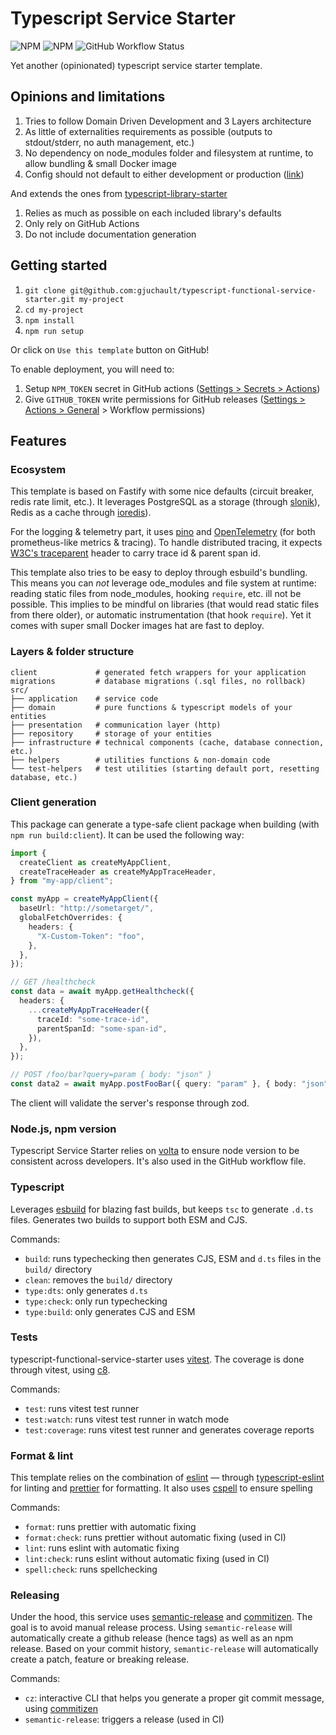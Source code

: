 # Typescript Service Starter

![NPM](https://img.shields.io/npm/l/@gjuchault/typescript-functional-service-starter)
![NPM](https://img.shields.io/npm/v/@gjuchault/typescript-functional-service-starter)
![GitHub Workflow Status](https://github.com/gjuchault/typescript-functional-service-starter/actions/workflows/typescript-functional-service-starter.yml/badge.svg?branch=main)

Yet another (opinionated) typescript service starter template.

## Opinions and limitations

1. Tries to follow Domain Driven Development and 3 Layers architecture
2. As little of externalities requirements as possible (outputs to stdout/stderr, no auth management, etc.)
3. No dependency on node_modules folder and filesystem at runtime, to allow bundling & small Docker image
4. Config should not default to either development or production ([link](https://softwareengineering.stackexchange.com/a/375843))

And extends the ones from [typescript-library-starter]()

1. Relies as much as possible on each included library's defaults
2. Only rely on GitHub Actions
3. Do not include documentation generation

## Getting started

1. `git clone git@github.com:gjuchault/typescript-functional-service-starter.git my-project`
2. `cd my-project`
3. `npm install`
4. `npm run setup`

Or click on `Use this template` button on GitHub!

To enable deployment, you will need to:

1. Setup `NPM_TOKEN` secret in GitHub actions ([Settings > Secrets > Actions](https://github.com/gjuchault/typescript-functional-service-starter/settings/secrets/actions))
2. Give `GITHUB_TOKEN` write permissions for GitHub releases ([Settings > Actions > General](https://github.com/gjuchault/typescript-functional-service-starter/settings/actions) > Workflow permissions)

## Features

### Ecosystem

This template is based on Fastify with some nice defaults (circuit breaker, redis rate limit, etc.). It leverages PostgreSQL as a storage (through [slonik](https://github.com/gajus/slonik)), Redis as a cache through [ioredis](https://github.com/luin/ioredis)).

For the logging & telemetry part, it uses [pino](https://github.com/pinojs/pino) and [OpenTelemetry](https:/github.com/open-telemetry/opentelemetry-js) (for both prometheus-like metrics & tracing). To handle distributed tracing, it expects [W3C's traceparent](https://www.w3.org/TR/trace-context/) header to carry trace id & parent span id.

This template also tries to be easy to deploy through esbuild's bundling. This means you can _not_ leverage ode_modules and file system at runtime: reading static files from node_modules, hooking `require`, etc. ill not be possible. This implies to be mindful on libraries (that would read static files from there older), or automatic instrumentation (that hook `require`). Yet it comes with super small Docker images hat are fast to deploy.

### Layers & folder structure

```
client             # generated fetch wrappers for your application
migrations         # database migrations (.sql files, no rollback)
src/
├── application    # service code
├── domain         # pure functions & typescript models of your entities
├── presentation   # communication layer (http)
├── repository     # storage of your entities
├── infrastructure # technical components (cache, database connection, etc.)
├── helpers        # utilities functions & non-domain code
└── test-helpers   # test utilities (starting default port, resetting database, etc.)
```

### Client generation

This package can generate a type-safe client package when building (with `npm run build:client`).
It can be used the following way:

```ts
import {
  createClient as createMyAppClient,
  createTraceHeader as createMyAppTraceHeader,
} from "my-app/client";

const myApp = createMyAppClient({
  baseUrl: "http://sometarget/",
  globalFetchOverrides: {
    headers: {
      "X-Custom-Token": "foo",
    },
  },
});

// GET /healthcheck
const data = await myApp.getHealthcheck({
  headers: {
    ...createMyAppTraceHeader({
      traceId: "some-trace-id",
      parentSpanId: "some-span-id",
    }),
  },
});

// POST /foo/bar?query=param { body: "json" }
const data2 = await myApp.postFooBar({ query: "param" }, { body: "json" });
```

The client will validate the server's response through zod.

### Node.js, npm version

Typescript Service Starter relies on [volta](https://volta.sh/) to ensure node version to be consistent across developers. It's also used in the GitHub workflow file.

### Typescript

Leverages [esbuild](https://github.com/evanw/esbuild) for blazing fast builds, but keeps `tsc` to generate `.d.ts` files.
Generates two builds to support both ESM and CJS.

Commands:

- `build`: runs typechecking then generates CJS, ESM and `d.ts` files in the `build/` directory
- `clean`: removes the `build/` directory
- `type:dts`: only generates `d.ts`
- `type:check`: only run typechecking
- `type:build`: only generates CJS and ESM

### Tests

typescript-functional-service-starter uses [vitest](https://vitest.dev/). The coverage is done through vitest, using [c8](https://github.com/bcoe/c8).

Commands:

- `test`: runs vitest test runner
- `test:watch`: runs vitest test runner in watch mode
- `test:coverage`: runs vitest test runner and generates coverage reports

### Format & lint

This template relies on the combination of [eslint](https://github.com/eslint/eslint) — through [typescript-eslint](https://github.com/typescript-eslint/typescript-eslint) for linting and [prettier](https://github.com/prettier/prettier) for formatting.
It also uses [cspell](https://github.com/streetsidesoftware/cspell) to ensure spelling

Commands:

- `format`: runs prettier with automatic fixing
- `format:check`: runs prettier without automatic fixing (used in CI)
- `lint`: runs eslint with automatic fixing
- `lint:check`: runs eslint without automatic fixing (used in CI)
- `spell:check`: runs spellchecking

### Releasing

Under the hood, this service uses [semantic-release](https://github.com/semantic-release/semantic-release) and [commitizen](https://github.com/commitizen/cz-cli).
The goal is to avoid manual release process. Using `semantic-release` will automatically create a github release (hence tags) as well as an npm release.
Based on your commit history, `semantic-release` will automatically create a patch, feature or breaking release.

Commands:

- `cz`: interactive CLI that helps you generate a proper git commit message, using [commitizen](https://github.com/commitizen/cz-cli)
- `semantic-release`: triggers a release (used in CI)
